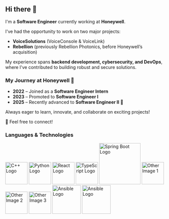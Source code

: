 ## Hi there 👋

I'm a **Software Engineer** currently working at **Honeywell**.  

I've had the opportunity to work on two major projects:  
- **VoiceSolutions** (VoiceConsole & VoiceLink)  
- **Rebellion** (previously Rebellion Photonics, before Honeywell’s acquisition)  

My experience spans **backend development, cybersecurity, and DevOps**, where I've contributed to building robust and secure solutions.  

### **My Journey at Honeywell 🚀**  
- **2022** – Joined as a **Software Engineer Intern**  
- **2023** – Promoted to **Software Engineer I**  
- **2025** – Recently advanced to **Software Engineer II** 🎉  

Always eager to learn, innovate, and collaborate on exciting projects!  

💬 Feel free to connect!  

### Languages & Technologies

<!-- C++ Logo -->
<img src="https://github.com/user-attachments/assets/dabb671b-47f8-474c-bf86-1fc41e07f2a9" alt="C++ Logo" width="70">

<!-- Python Logo -->
<img src="https://github.com/user-attachments/assets/bfd67f64-958a-4a71-a88e-8513a812dd97" alt="Python Logo" width="70">

<!-- React Logo -->
<img src="https://github.com/user-attachments/assets/20fb887f-07a8-4c2e-9ad1-bf77e1fdc416" alt="React Logo" width="70">

<!-- TypeScript Logo -->
<img src="https://github.com/user-attachments/assets/be4f289b-eb1b-4fc8-8d2a-ada92736ebab" alt="TypeScript Logo" width="70">

<!-- Spring Boot Logo -->
<img src="https://github.com/user-attachments/assets/e43573c7-606e-4a13-af6f-57228cad9094" alt="Spring Boot Logo" width="130">

<!-- Other Images -->
<img src="https://github.com/user-attachments/assets/8a8dfafa-69b1-4373-8937-8eb986a518ac" alt="Other Image 1" width="70">
<img src="https://github.com/user-attachments/assets/0bd60b9f-f6bc-4d8c-b521-9e19087bfe61" alt="Other Image 2" width="70">
<img src="https://github.com/user-attachments/assets/fdb349aa-574c-45a1-b0d6-30b19c5f5bb1" alt="Other Image 3" width="70">
<img src="https://github.com/user-attachments/assets/3bc75878-8bd4-4a4a-a6b8-8d85552c04ed" alt="Ansible Logo" width="90">

<img src="https://upload.wikimedia.org/wikipedia/commons/0/05/Ansible_Logo.png" alt="Ansible Logo" width="90">


<!--
**mario-sastre/mario-sastre** is a ✨ _special_ ✨ repository because its `README.md` (this file) appears on your GitHub profile.

Here are some ideas to get you started:

- 🔭 I’m currently working on ...
- 🌱 I’m currently learning ...
- 👯 I’m looking to collaborate on ...
- 🤔 I’m looking for help with ...
- 💬 Ask me about ...
- 📫 How to reach me: ...
- 😄 Pronouns: ...
- ⚡ Fun fact: ...
-->
